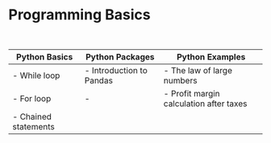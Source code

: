 # Programming Basics

<br />
 
| Python Basics          | Python Packages                        | Python Examples                            |  
| -------------          | ----------------                       | ----------------                           |
| - While loop           | - Introduction to Pandas               |  - The law of large numbers                | 
| - For loop             | -                                      |  - Profit margin calculation after taxes   |
| - Chained statements   |                                        |                                            |

<br />

  
